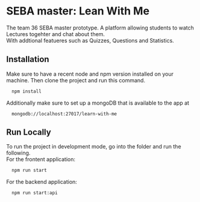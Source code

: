 
# SEBA master: Lean With Me

The team 36 SEBA master prototype. A platform allowing students to watch Lectures togehter and chat about them.\
With addtional featueres such as Quizzes, Questions and Statistics.


## Installation

Make sure to have a recent node and npm version installed on your machine. Then clone the project and run this command.

```bash
  npm install
```
Additionally make sure to set up a mongoDB that is available to the app at 
```
  mongodb://localhost:27017/learn-with-me
```
## Run Locally

To run the project in development mode, go into the folder and run the following.   
For the frontent application:

```bash
  npm run start
```

For the backend application:

```bash
  npm run start:api
```
